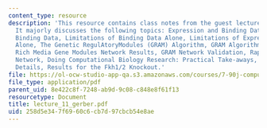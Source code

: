 ```yaml
---
content_type: resource
description: 'This resource contains class notes from the guest lecture by Georg Gerber.
  It majorly discusses the following topics: Expression and Binding Data, Protein-DNA
  Binding Data, Limitations of Binding Data Alone, Limitations of Expression Data
  Alone, The Genetic RegulAtoryModules (GRAM) Algorithm, GRAM Algorithm Overview,
  Rich Media Gene Modules Network Results, GRAM Network Validation, Rapamycin Modules
  Network, Doing Computational Biology Research: Practical Take-aways, Algorithmic
  Details, Results for the Fkh1/2 Knockout.'
file: https://ol-ocw-studio-app-qa.s3.amazonaws.com/courses/7-90j-computational-functional-genomics-spring-2005/258d5e347f6960c6cb7d97cbcb54e8ae_lecture_11_gerber.pdf
file_type: application/pdf
parent_uid: 8e422c8f-7248-ab9d-9c08-c848e8f61f13
resourcetype: Document
title: lecture_11_gerber.pdf
uid: 258d5e34-7f69-60c6-cb7d-97cbcb54e8ae
---
```

